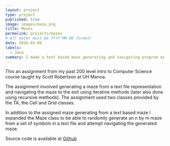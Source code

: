 ```yaml
---
layout: project
type: project
published: true
image: images/maze.png
title: Mazes
permalink: projects/mazes
# All dates must be YYYY-MM-DD format!
date: 2016-03-09
labels:
  - Java
summary: I made a text based maze generating and navigating program as part of coursework
---
```


This an assignment from my past 200 level intro to Computer Science course taught by Scott Robertson at UH Manoa.

The assignment involved generating a maze from a text file representation and navigating the maze to the exit using iterative methods (later also done using recursive methods). The assignment used two classes provided by the TA, the Cell and Grid classes.

In addition to the assigned maze generating from a text based maze I expanded the Maze class to be able to randomly generate an n by m maze from a set of symbols in a text file and attempt navigating the generated maze.

Source code is available at [Github](https://github.com/bmkang-hi/Intro-to-CS-2-Maze "GitHub Repository")
